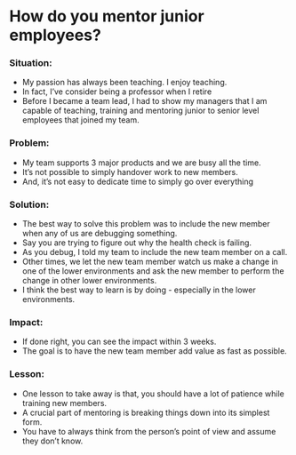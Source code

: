 # How do you mentor junior employees?

### Situation:
- My passion has always been teaching. I enjoy teaching.
- In fact, I’ve consider being a professor when I retire
- Before I became a team lead, I had to show my managers that I am capable of teaching, training and mentoring junior to senior level employees that joined my team. 

### Problem:
- My team supports 3 major products and we are busy all the time. 
- It’s not possible to simply handover work to new members. 
- And, it’s not easy to dedicate time to simply go over everything

### Solution:
- The best way to solve this problem was to include the new member when any of us are debugging something. 
- Say you are trying to figure out why the health check is failing. 
- As you debug, I told my team to include the new team member on a call. 
- Other times, we let the new team member watch us make a change in one of the lower environments and ask the new member to perform the change in other lower environments.
- I think the best way to learn is by doing - especially in the lower environments.

### Impact:
- If done right, you can see the impact within 3 weeks.
- The goal is to have the new team member add value as fast as possible.

### Lesson:
- One lesson to take away is that, you should have a lot of patience while training new members. 
- A crucial part of mentoring is breaking things down into its simplest form. 
- You have to always think from the person’s point of view and assume they don’t know. 